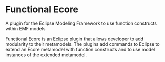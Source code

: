 # Functional Ecore
A plugin for the Eclipse Modeling Framework to use function constructs within EMF models

Functional Ecore is an Eclipse plugin that allows developer to add modularity to their metamodels.
The plugins add commands to Eclipse to extend an Ecore metamodel with function constructs and to use model instances of the extended metamodel. 
